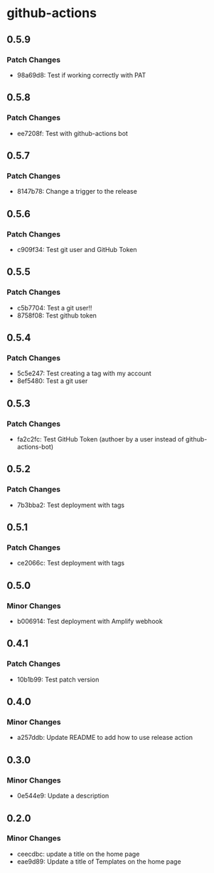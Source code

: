 # github-actions

## 0.5.9

### Patch Changes

- 98a69d8: Test if working correctly with PAT

## 0.5.8

### Patch Changes

- ee7208f: Test with github-actions bot

## 0.5.7

### Patch Changes

- 8147b78: Change a trigger to the release

## 0.5.6

### Patch Changes

- c909f34: Test git user and GitHub Token

## 0.5.5

### Patch Changes

- c5b7704: Test a git user!!
- 8758f08: Test github token

## 0.5.4

### Patch Changes

- 5c5e247: Test creating a tag with my account
- 8ef5480: Test a git user

## 0.5.3

### Patch Changes

- fa2c2fc: Test GitHub Token (authoer by a user instead of github-actions-bot)

## 0.5.2

### Patch Changes

- 7b3bba2: Test deployment with tags

## 0.5.1

### Patch Changes

- ce2066c: Test deployment with tags

## 0.5.0

### Minor Changes

- b006914: Test deployment with Amplify webhook

## 0.4.1

### Patch Changes

- 10b1b99: Test patch version

## 0.4.0

### Minor Changes

- a257ddb: Update README to add how to use release action

## 0.3.0

### Minor Changes

- 0e544e9: Update a description

## 0.2.0

### Minor Changes

- ceecdbc: update a title on the home page
- eae9d89: Update a title of Templates on the home page
